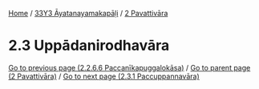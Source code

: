 
[Home](/) / [33Y3 Āyatanayamakapāḷi](../../33Y3.md) / [2 Pavattivāra](../2.md)

# 2.3 Uppādanirodhavāra


[Go to previous page (2.2.6.6 Paccanīkapuggalokāsa)](2.2/2.2.6/2.2.6.6.md) / [Go to parent page (2 Pavattivāra)](../2.md) / [Go to next page (2.3.1 Paccuppannavāra)](2.3/2.3.1.md)


